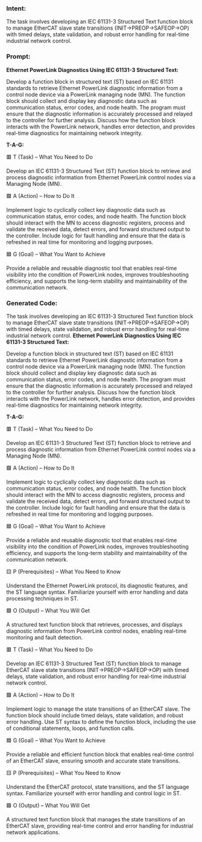 ### Intent:
The task involves developing an IEC 61131-3 Structured Text function block to manage EtherCAT slave state transitions (INIT→PREOP→SAFEOP→OP) with timed delays, state validation, and robust error handling for real-time industrial network control.

### Prompt:
**Ethernet PowerLink Diagnostics Using IEC 61131-3 Structured Text:**

Develop a function block in structured text (ST) based on IEC 61131 standards to retrieve Ethernet PowerLink diagnostic information from a control node device via a PowerLink managing node (MN). The function block should collect and display key diagnostic data such as communication status, error codes, and node health. The program must ensure that the diagnostic information is accurately processed and relayed to the controller for further analysis. Discuss how the function block interacts with the PowerLink network, handles error detection, and provides real-time diagnostics for maintaining network integrity.

**T-A-G:**

🟥 T (Task) – What You Need to Do

Develop an IEC 61131-3 Structured Text (ST) function block to retrieve and process diagnostic information from Ethernet PowerLink control nodes via a Managing Node (MN).

🟩 A (Action) – How to Do It

Implement logic to cyclically collect key diagnostic data such as communication status, error codes, and node health. The function block should interact with the MN to access diagnostic registers, process and validate the received data, detect errors, and forward structured output to the controller. Include logic for fault handling and ensure that the data is refreshed in real time for monitoring and logging purposes.

🟦 G (Goal) – What You Want to Achieve

Provide a reliable and reusable diagnostic tool that enables real-time visibility into the condition of PowerLink nodes, improves troubleshooting efficiency, and supports the long-term stability and maintainability of the communication network.

### Generated Code:
The task involves developing an IEC 61131-3 Structured Text function block to manage EtherCAT slave state transitions (INIT→PREOP→SAFEOP→OP) with timed delays, state validation, and robust error handling for real-time industrial network control.
**Ethernet PowerLink Diagnostics Using IEC 61131-3 Structured Text:**

Develop a function block in structured text (ST) based on IEC 61131 standards to retrieve Ethernet PowerLink diagnostic information from a control node device via a PowerLink managing node (MN). The function block should collect and display key diagnostic data such as communication status, error codes, and node health. The program must ensure that the diagnostic information is accurately processed and relayed to the controller for further analysis. Discuss how the function block interacts with the PowerLink network, handles error detection, and provides real-time diagnostics for maintaining network integrity.

**T-A-G:**

🟥 T (Task) – What You Need to Do

Develop an IEC 61131-3 Structured Text (ST) function block to retrieve and process diagnostic information from Ethernet PowerLink control nodes via a Managing Node (MN).

🟩 A (Action) – How to Do It

Implement logic to cyclically collect key diagnostic data such as communication status, error codes, and node health. The function block should interact with the MN to access diagnostic registers, process and validate the received data, detect errors, and forward structured output to the controller. Include logic for fault handling and ensure that the data is refreshed in real time for monitoring and logging purposes.

🟦 G (Goal) – What You Want to Achieve

Provide a reliable and reusable diagnostic tool that enables real-time visibility into the condition of PowerLink nodes, improves troubleshooting efficiency, and supports the long-term stability and maintainability of the communication network.

🟨 P (Prerequisites) – What You Need to Know

Understand the Ethernet PowerLink protocol, its diagnostic features, and the ST language syntax. Familiarize yourself with error handling and data processing techniques in ST.

🟩 O (Output) – What You Will Get

A structured text function block that retrieves, processes, and displays diagnostic information from PowerLink control nodes, enabling real-time monitoring and fault detection.

🟥 T (Task) – What You Need to Do

Develop an IEC 61131-3 Structured Text (ST) function block to manage EtherCAT slave state transitions (INIT→PREOP→SAFEOP→OP) with timed delays, state validation, and robust error handling for real-time industrial network control.

🟩 A (Action) – How to Do It

Implement logic to manage the state transitions of an EtherCAT slave. The function block should include timed delays, state validation, and robust error handling. Use ST syntax to define the function block, including the use of conditional statements, loops, and function calls.

🟦 G (Goal) – What You Want to Achieve

Provide a reliable and efficient function block that enables real-time control of an EtherCAT slave, ensuring smooth and accurate state transitions.

🟨 P (Prerequisites) – What You Need to Know

Understand the EtherCAT protocol, state transitions, and the ST language syntax. Familiarize yourself with error handling and control logic in ST.

🟩 O (Output) – What You Will Get

A structured text function block that manages the state transitions of an EtherCAT slave, providing real-time control and error handling for industrial network applications.
